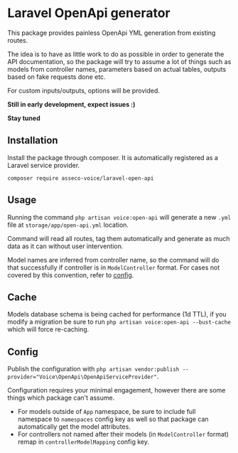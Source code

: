 # Laravel OpenApi generator

This package provides painless OpenApi YML generation from existing routes. 

The idea is to have as little work to do as possible in order to generate the 
API documentation, so the package will try to assume a lot of things such as
models from controller names, parameters based on actual tables, outputs based
on fake requests done etc. 

For custom inputs/outputs, options will be provided.

**Still in early development, expect issues :)**

**Stay tuned**

## Installation

Install the package through composer. It is automatically registered
as a Laravel service provider.

``composer require asseco-voice/laravel-open-api``

## Usage

Running the command ``php artisan voice:open-api`` will generate a new `.yml`
file at ``storage/app/open-api.yml`` location.

Command will read all routes, tag them automatically and generate as much data
as it can without user intervention.

Model names are inferred from controller name, so the command will do that
successfully if controller is in ``ModelController`` format. For cases not
covered by this convention, refer to [config](#config).

## Cache

Models database schema is being cached for performance (1d TTL), 
if you modify a migration be sure to run ``php artisan voice:open-api --bust-cache``
which will force re-caching. 

## Config

Publish the configuration with 
``php artisan vendor:publish --provider="Voice\OpenApi\OpenApiServiceProvider"``.

Configuration requires your minimal engagement, however there are some things which
package can't assume. 

- For models outside of ``App`` namespace, be sure to include full namespace
to ``namespaces`` config key as well so that package can automatically get the 
model attributes. 
- For controllers not named after their models (in ``ModelController`` format)
remap in ``controllerModelMapping`` config key.

